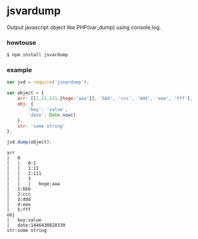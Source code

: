# jsvardump

Output javascript object like PHP(var_dump) using console.log.

### howtouse

```sh
$ npm install jsvardump
```

### example

```javascript
var jvd = require('jsvardump');

var object = {
	arr: [[1,11,111,{hoge:'aaa'}], 'bbb', 'ccc', 'ddd', 'eee', 'fff'],
	obj: {
		'key': 'value',
		'date': Date.now()
	},
	str: 'some string'
};

jvd.dump(object);
```

```
arr
|   0
|   |   0:1
|   |   1:11
|   |   2:111
|   |   3
|   |   |   hoge:aaa
|   1:bbb
|   2:ccc
|   3:ddd
|   4:eee
|   5:fff
obj
|   key:value
|   date:1446430828339
str:some string
```